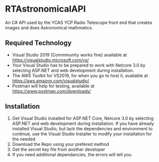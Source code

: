 # RTAstronomicalAPI
An C# API used by the YCAS YCP Radio Telescope front end that creates images and does Astronomical mathmatics.  

## Required Technology
- Visual Studio 2019 (Commmunity works fine) available at https://visualstudio.microsoft.com/vs/
- Your Visual Studio has to be prepared to work with Netcore 3.0 by selecting ASP.NET and web development during installation.
- The AWS Toolkit for VS2019, for when you go to host it, available at https://aws.amazon.com/visualstudio/
- Postman will help for testing, available at https://www.postman.com/downloads/

## Installation 
1. Get Visual Studio installed for ASP.NET Core, Netcore 3.0 by selecting ASP.NET and web development during installation. If you have already installed Visual Studio, but lack the dependencies and environment to continue, use the Visual Studio Installer to modify your installation for the needed 
2. Download the Repo using your prefered method
3. Get the secret key file from another developer
4. If you need additional dependancies, the errors will tell you. 
